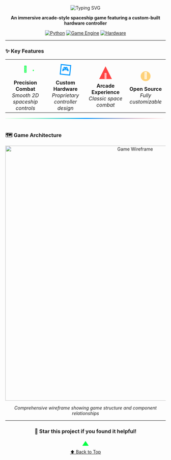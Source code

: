 <div align="center">

<!-- Typing Animation -->
![Typing SVG](https://readme-typing-svg.herokuapp.com?font=Orbitron&size=24&pause=1000&color=00FF41&center=true&vCenter=true&width=600&lines=PYG-Controller_GA;Custom+Hardware+Controller)

**An immersive arcade-style spaceship game featuring a custom-built hardware controller**

<!-- Animated Badges -->
[![Python](https://img.shields.io/badge/Python-3.8%2B-blue.svg?style=for-the-badge&logo=python&logoColor=white)](https://www.python.org/)
[![Game Engine](https://img.shields.io/badge/Engine-Pygame-green.svg?style=for-the-badge&logo=python&logoColor=white)](https://www.pygame.org/)
[![Hardware](https://img.shields.io/badge/Hardware-Arduino-red.svg?style=for-the-badge&logo=arduino&logoColor=white)](https://www.arduino.cc/)

</div>

---

### ✨ Key Features

<!-- Animated Feature Icons -->
<div align="center">
  <table>
    <tr>
      <td align="center" width="25%">
        <svg width="60" height="60" xmlns="http://www.w3.org/2000/svg">
          <circle cx="30" cy="30" r="25" fill="none" stroke="#00ff41" stroke-width="3">
            <animate attributeName="stroke-dasharray" values="0,157;78.5,78.5;0,157" dur="2s" repeatCount="indefinite"/>
          </circle>
          <text x="30" y="35" text-anchor="middle" fill="#00ff41" font-size="20">🎯</text>
        </svg>
        <br><strong>Precision Combat</strong>
        <br><em>Smooth 2D spaceship controls</em>
      </td>
      <td align="center" width="25%">
        <svg width="60" height="60" xmlns="http://www.w3.org/2000/svg">
          <rect x="15" y="15" width="30" height="30" fill="none" stroke="#0099ff" stroke-width="3">
            <animateTransform attributeName="transform" type="rotate" values="0 30 30;360 30 30" dur="3s" repeatCount="indefinite"/>
          </rect>
          <text x="30" y="35" text-anchor="middle" fill="#0099ff" font-size="20">🎮</text>
        </svg>
        <br><strong>Custom Hardware</strong>
        <br><em>Proprietary controller design</em>
      </td>
      <td align="center" width="25%">
        <svg width="60" height="60" xmlns="http://www.w3.org/2000/svg">
          <polygon points="30,10 50,50 10,50" fill="#ff4444">
            <animateTransform attributeName="transform" type="translate" values="0,0;0,-10;0,0" dur="1s" repeatCount="indefinite"/>
          </polygon>
          <text x="30" y="45" text-anchor="middle" fill="white" font-size="16">🚀</text>
        </svg>
        <br><strong>Arcade Experience</strong>
        <br><em>Classic space combat</em>
      </td>
      <td align="center" width="25%">
        <svg width="60" height="60" xmlns="http://www.w3.org/2000/svg">
          <circle cx="30" cy="30" r="20" fill="#ffaa00">
            <animate attributeName="r" values="15;25;15" dur="2s" repeatCount="indefinite"/>
            <animate attributeName="opacity" values="0.5;1;0.5" dur="2s" repeatCount="indefinite"/>
          </circle>
          <text x="30" y="35" text-anchor="middle" fill="white" font-size="20">🔧</text>
        </svg>
        <br><strong>Open Source</strong>
        <br><em>Fully customizable</em>
      </td>
    </tr>
  </table>
</div>

<!-- Animated Section Divider -->
<div align="center">
  <svg width="100%" height="20" xmlns="http://www.w3.org/2000/svg">
    <defs>
      <linearGradient id="wave" x1="0%" y1="0%" x2="100%" y2="0%">
        <stop offset="0%" style="stop-color:#00ff41;stop-opacity:0">
          <animate attributeName="stop-opacity" values="0;1;0" dur="2s" repeatCount="indefinite"/>
        </stop>
        <stop offset="50%" style="stop-color:#0099ff;stop-opacity:1"/>
        <stop offset="100%" style="stop-color:#ff4444;stop-opacity:0">
          <animate attributeName="stop-opacity" values="0;1;0" dur="2s" repeatCount="indefinite" begin="1s"/>
        </stop>
      </linearGradient>
    </defs>
    <rect width="100%" height="3" fill="url(#wave)"/>
  </svg>
</div>

### 🗺️ Game Architecture
<div align="center">
  <img src="https://github.com/rslzrr/PYG-Controller_GA/blob/b2d85d341784df6ad907a21a09a22042f175a6e7/outputIMG/wireframe.png" alt="Game Wireframe" width="800">
  <p><em>Comprehensive wireframe showing game structure and component relationships</em></p>
</div>

<!-- Rest of your content... -->

---

<!-- Animated Footer -->
<div align="center">

### 🌟 Star this project if you found it helpful!

<!-- Animated "Back to Top" -->
<a href="#-pyg-controller_ga">
  <svg width="30" height="30" xmlns="http://www.w3.org/2000/svg">
    <polygon points="15,5 25,20 5,20" fill="#00ff41">
      <animateTransform attributeName="transform" type="translate" values="0,0;0,-5;0,0" dur="1s" repeatCount="indefinite"/>
    </polygon>
  </svg>
  <br>⬆ Back to Top
</a>

</div>

